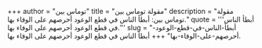 +++
author = "توماس بين"
title = "مقولة توماس بين"
description = "مقولة توماس بين: أبطأ الناس في قطع الوعود أحرصهم على الوفاء بها."
quote = '''أبطأ الناس في قطع الوعود أحرصهم على الوفاء بها.''' 
slug = "أبطأ-الناس-في-قطع-الوعود-أحرصهم-على-الوفاء-بها"
+++
أبطأ الناس في قطع الوعود أحرصهم على الوفاء بها.
